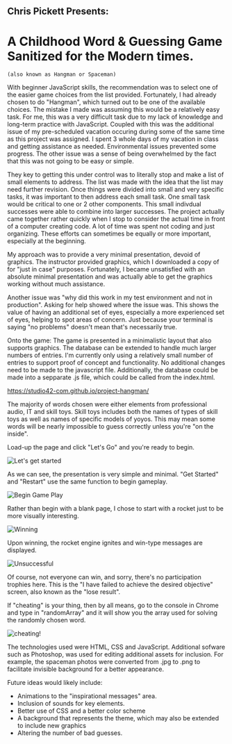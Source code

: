 ## Chris Pickett Presents:
#    A Childhood Word & Guessing Game Sanitized for the Modern times.
    (also known as Hangman or Spaceman)

With beginner JavaScript skills, the recommendation was to select one of the easier game choices from the list provided. Fortunately, I had already chosen to do "Hangman", which turned out to be one of the available choices. The mistake I made was assuming this would be a relatively easy task. For me, this was a very difficult task due to my lack of knowledge and long-term practice with JavaScript. Coupled with this was the additional issue of my pre-scheduled vacation occuring during some of the same time as this project was assigned. I spent 3 whole days of my vacation in class and getting assistance as needed. Environmental issues prevented some progress. The other issue was a sense of being overwhelmed by the fact that this was not going to be easy or simple.

They key to getting this under control was to literally stop and make a list of small elements to address. The list was made with the idea that the list may need further revision. Once things were divided into small and very specific tasks, it was important to then address each small task. One small task would be critical to one or 2 other components. This small indivdual successes were able to combine into larger successes. The project actually came together rather quickly when I stop to consider the actual time in front of a computer creating code. A lot of time was spent not coding and just organizing. These efforts can sometimes be equally or more important, especially at the beginning.

My approach was to provide a very minimal presentation, devoid of graphics. The instructor provided graphics, which I downloaded a copy of for "just in case" purposes. Fortunately, I became unsatisfied with an absolute minimal presentation and was actually able to get the graphics working without much assistance.

Another issue was "why did this work in my test environment and not in production". Asking for help showed where the issue was. This shows the value of having an additional set of eyes, especially a more experienced set of eyes, helping to spot areas of concern. Just because your terminal is saying "no problems" doesn't mean that's necessarily true.

Onto the game:
The game is presented in a minimalistic layout that also supports graphics. The database can be extended to handle much larger numbers of entries. I'm currently only using a relatively small number of entries to support proof of concept and functionality. No additional changes need to be made to the javascript file. Additionally, the database could be made into a sepparate .js file, which could be called from the index.html.

https://studio42-com.github.io/project-hangman/

The majority of words chosen were either elements from professional audio, IT and skill toys. Skill toys includes both the names of types of skill toys as well as names of specific models of yoyos. This may mean some words will be nearly impossible to guess correctly unless you're "on the inside".

Load-up the page and click "Let's Go" and you're ready to begin.

![Let's get started](
https://github.com/Studio42-com/project-hangman/blob/gh-pages/first.png)

As we can see, the presentation is very simple and minimal.
"Get Started" and "Restart" use the same function to begin gameplay.

![Begin Game Play](
https://github.com/Studio42-com/project-hangman/blob/gh-pages/begin.png)

Rather than begin with a blank page, I chose to start with a rocket just to be more visually interesting.

![Winning](
https://github.com/Studio42-com/project-hangman/blob/gh-pages/win.png)

Upon winning, the rocket engine ignites and win-type messages are displayed.

![Unsuccessful](
https://github.com/Studio42-com/project-hangman/blob/gh-pages/lose.png)

Of course, not everyone can win, and sorry, there's no participation trophies here. This is the "I have failed to achieve the desired objective" screen, also known as the "lose result".

If "cheating" is your thing, then by all means, go to the console in Chrome and type in "randomArray" and it will show you the array used for solving the randomly chosen word.

![cheating!](
https://github.com/Studio42-com/project-hangman/blob/gh-pages/cheat.png)



The technologies used were HTML, CSS and JavaScript. Additional sofware such as Photoshop, was used for editing additional assets for inclusion. For example, the spaceman photos were converted from .jpg to .png to facilitate invisible background for a better appearance.

Future ideas would likely include:
- Animations to the "inspirational messages" area.
- Inclusion of sounds for key elements.
- Better use of CSS and a better color scheme
- A background that represents the theme, which may also be extended to include new graphics
- Altering the number of bad guesses.
